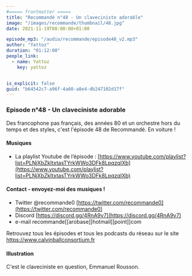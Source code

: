```yaml
---
#===== frontmatter =====
title: "Recommandé n°48 - Un claveciniste adorable"
image: "/images/recommande/thumbnail/48.jpg"
date: 2021-11-19T08:00:00+01:00

episode_mp3: "/audio/recommande/episode48_v2.mp3"
author: "Yattoz"
duration: "01:12:00"
people_link: 
  - name: Yattoz
    key: yattoz


is_explicit: false
guid: "b64542c7-a96f-4a60-a8e4-db247102d17f"
---
```


<PodcastHeader/>

<!-- ECRIRE LA DESCRIPTION DE L'EPISODE SOUS CETTE LIGNE -->


### Episode n°48 - Un claveciniste adorable 

Des francophone pas français, des années 80 et un orchestre hors du temps et des styles, c'est l'épisode 48 de Recommandé. En voiture !

#### Musiques

- La playlist Youtube de l’épisode : [https://www.youtube.com/playlist?list=PLNjXbZkItxtasTYrkWWo3DFk8LpqzqIXb](https://www.youtube.com/playlist?list=PLNjXbZkItxtasTYrkWWo3DFk8LpqzqIXb)

#### Contact - envoyez-moi des musiques !

- Twitter @recommande0 [https://twitter.com/recommande0](https://twitter.com/recommande0)
- Discord [https://discord.gg/4RnA9v7](https://discord.gg/4RnA9v7)
- e-mail recommande[[arobase]]hotmail[[point]]com

Retrouvez tous les épisodes et tous les podcasts du réseau sur le site https://www.calvinballconsortium.fr

#### Illustration

C'est le claveciniste en question, Emmanuel Rousson.
